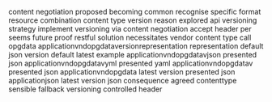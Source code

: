 content negotiation proposed becoming common recognise specific format resource combination content type version reason explored api versioning strategy implement versioning via content negotiation accept header per seems future proof restful solution necessitates vendor content type call opgdata applicationvndopgdataversionrepresentation representation default json version default latest example applicationvndopgdatavjson presented json applicationvndopgdatavyml presented yaml applicationvndopgdatav presented json applicationvndopgdata latest version presented json applicationjson latest version json consequence agreed contenttype sensible fallback versioning controlled header
